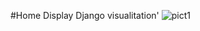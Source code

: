 #Home Display Django visualitation'
![pict1](https://i.pinimg.com/736x/dc/4b/5f/dc4b5f04fb6c8112f62c99cd531181e4.jpg)
 
